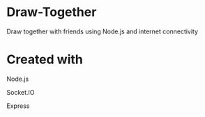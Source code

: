 # Draw-Together
Draw together with friends using Node.js and internet connectivity

# Created with
Node.js

Socket.IO

Express
